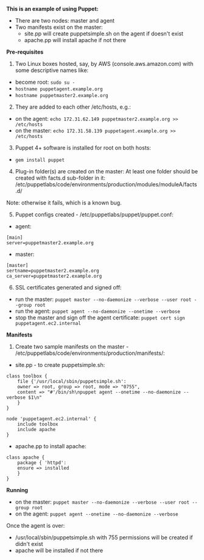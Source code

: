 **This is an example of using Puppet:**
* There are two nodes: master and agent
* Two manifests exist on the master:
  - site.pp will create puppetsimple.sh on the agent if doesn't exist
  - apache.pp will install apache if not there

**Pre-requisites**

1. Two Linux boxes hosted, say, by AWS (console.aws.amazon.com) with some descriptive names like: 
* become root: ```sudo su -```
* ```hostname puppetagent.example.org```
* ```hostname puppetmaster2.example.org```

2. They are added to each other /etc/hosts, e.g.:
* on the agent: ```echo 172.31.62.149 puppetmaster2.example.org >> /etc/hosts```
* on the master: ```echo 172.31.58.139 puppetagent.example.org >> /etc/hosts```

3. Puppet 4+ software is installed for root on both hosts:
* ```gem install puppet```

4. Plug-in folder(s) are created on the master: 
At least one folder should be created with facts.d sub-folder in it:
/etc/puppetlabs/code/environments/production/modules/moduleA/facts.d/

Note: otherwise it fails, which is a known bug.

5. Puppet configs created - /etc/puppetlabs/puppet/puppet.conf:
* agent: 
```
[main]
server=puppetmaster2.example.org
```
* master: 
```
[master]
sertname=puppetmaster2.example.org
ca_server=puppetmaster2.example.org
```
6. SSL certificates generated and signed off: 
* run the master: ```puppet master --no-daemonize --verbose --user root --group root```
* run the agent: ```puppet agent --no-daemonize --onetime --verbose```
* stop the master and sign off the agent certificate: ```puppet cert sign puppetagent.ec2.internal```

**Manifests**

1. Create two sample manifests on the master - /etc/puppetlabs/code/environments/production/manifests/:
* site.pp - to create puppetsimple.sh:
```
class toolbox {
    file {'/usr/local/sbin/puppetsimple.sh':
	owner => root, group => root, mode => "0755",
	content => "#'/bin/sh\npuppet agent --onetime --no-daemonize --verbose $1\n"
    }
}

node 'puppetagent.ec2.internal' {
    include toolbox
    include apache
}
```
* apache.pp to install apache: 
```
class apache {
    package { 'httpd':
	ensure => installed
    }
}
```
**Running**
* on the master: ```puppet master --no-daemonize --verbose --user root --group root```
* on the agent: ```puppet agent --onetime --no-daemonize --verbose```

Once the agent is over:
* /usr/local/sbin/puppetsimple.sh with 755 permissions will be created if didn't exist
* apache will be installed if not there
